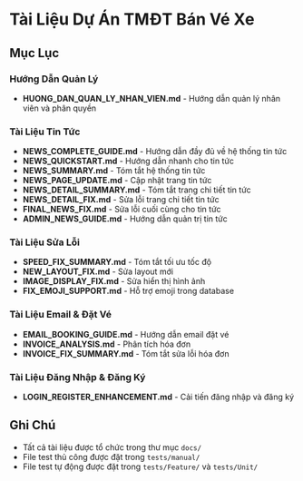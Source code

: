 # Tài Liệu Dự Án TMĐT Bán Vé Xe

## Mục Lục

### Hướng Dẫn Quản Lý

- **HUONG_DAN_QUAN_LY_NHAN_VIEN.md** - Hướng dẫn quản lý nhân viên và phân quyền

### Tài Liệu Tin Tức

- **NEWS_COMPLETE_GUIDE.md** - Hướng dẫn đầy đủ về hệ thống tin tức
- **NEWS_QUICKSTART.md** - Hướng dẫn nhanh cho tin tức
- **NEWS_SUMMARY.md** - Tóm tắt hệ thống tin tức
- **NEWS_PAGE_UPDATE.md** - Cập nhật trang tin tức
- **NEWS_DETAIL_SUMMARY.md** - Tóm tắt trang chi tiết tin tức
- **NEWS_DETAIL_FIX.md** - Sửa lỗi trang chi tiết tin tức
- **FINAL_NEWS_FIX.md** - Sửa lỗi cuối cùng cho tin tức
- **ADMIN_NEWS_GUIDE.md** - Hướng dẫn quản trị tin tức

### Tài Liệu Sửa Lỗi

- **SPEED_FIX_SUMMARY.md** - Tóm tắt tối ưu tốc độ
- **NEW_LAYOUT_FIX.md** - Sửa layout mới
- **IMAGE_DISPLAY_FIX.md** - Sửa hiển thị hình ảnh
- **FIX_EMOJI_SUPPORT.md** - Hỗ trợ emoji trong database

### Tài Liệu Email & Đặt Vé

- **EMAIL_BOOKING_GUIDE.md** - Hướng dẫn email đặt vé
- **INVOICE_ANALYSIS.md** - Phân tích hóa đơn
- **INVOICE_FIX_SUMMARY.md** - Tóm tắt sửa lỗi hóa đơn

### Tài Liệu Đăng Nhập & Đăng Ký

- **LOGIN_REGISTER_ENHANCEMENT.md** - Cải tiến đăng nhập và đăng ký

## Ghi Chú

- Tất cả tài liệu được tổ chức trong thư mục `docs/`
- File test thủ công được đặt trong `tests/manual/`
- File test tự động được đặt trong `tests/Feature/` và `tests/Unit/`
